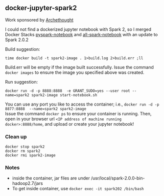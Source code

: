 ## docker-jupyter-spark2
Work sponsored by [Archethought](https://archethought.github.io/)

I could not find a dockerized jupyter notebook with Spark 2, 
so I merged Docker Stacks [pyspark-notebook](https://github.com/jupyter/docker-stacks/tree/master/pyspark-notebook) 
and [all-spark-notebook](https://github.com/jupyter/docker-stacks/tree/master/all-spark-notebook) with an update to Spark 2.0.2
 

Build suggestion:  
```
time docker build -t spark2-image . 1>build.log 2>build.err ;ll 

```
Build.err will be empty if the image built successfully.
Issue the command `docker images` to ensure the image you specified above was created. 

Run suggestion:
```
docker run -d -p 8888:8888  -e GRANT_SUDO=yes --user root --name=spark2 spark2-image start-notebook.sh 

```
You can use any port you like to access the container; i.e., `docker run -d -p 8877:8888  --name=spark2 spark2-image`  
Issue the command `docker ps` to ensure your container is running. 
Then, open in your browser url `<IP address of machine running docker>:8888/home`, and upload or create your jupyter notebook!
 
### Clean up
```
docker stop spark2
docker rm spark2
docker rmi spark2-image
```
 
### Notes
* inside the  container, jar files are under /usr/local/spark-2.0.0-bin-hadoop2.7/jars
* To get inside container, use `docker exec -it spark202 /bin/bash`

